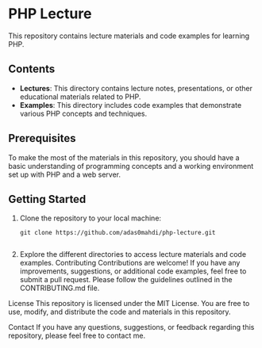# PHP Lecture

This repository contains lecture materials and code examples for learning PHP.

## Contents

- **Lectures**: This directory contains lecture notes, presentations, or other educational materials related to PHP.
- **Examples**: This directory includes code examples that demonstrate various PHP concepts and techniques.

## Prerequisites

To make the most of the materials in this repository, you should have a basic understanding of programming concepts and a working environment set up with PHP and a web server.

## Getting Started

1. Clone the repository to your local machine:

   ```shell
   git clone https://github.com/adas0mahdi/php-lecture.git


1. Explore the different directories to access lecture materials and code examples.
Contributing
Contributions are welcome! If you have any improvements, suggestions, or additional code examples, feel free to submit a pull request. Please follow the guidelines outlined in the CONTRIBUTING.md file.

License
This repository is licensed under the MIT License. You are free to use, modify, and distribute the code and materials in this repository.



Contact
If you have any questions, suggestions, or feedback regarding this repository, please feel free to contact me.

